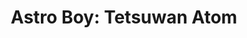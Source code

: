 --- 
title: "Astro Boy: Tetsuwan Atom"
publishdate: "2019-2-5T16:48:46+02:00"
src: "https://365manga.net/manga/astro-boy-tetsuwan-atom"
image: "https://data.365manga.net/images/thumbnails/30638-astro-boy-tetsuwan-atom.jpg"
description: " The famous character created by Osamu Tezuka, returns in a new three-volume manga inspired a recent television series. A robot designed in the image of a child finds himself forced to fight to protect his fellow human beings."
---